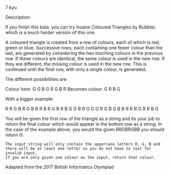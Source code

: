 7 kyu

Description:

If you finish this kata, you can try Insane Coloured Triangles by Bubbler, which is a much harder version of this one.

A coloured triangle is created from a row of colours, each of which is red, green or blue. Successive rows, each containing one fewer colour than the last, are generated by considering the two touching colours in the previous row. If these colours are identical, the same colour is used in the new row. If they are different, the missing colour is used in the new row. This is continued until the final row, with only a single colour, is generated.

The different possibilities are:

Colour here:        G G        B G        R G        B R
Becomes colour:      G          R          B          G

With a bigger example:

R R G B R G B B
 R B R G B R B
  G G B R G G
   G R G B G
    B B R R
     B G R
      R B
       G

You will be given the first row of the triangle as a string and its your job to return the final colour which would appear in the bottom row as a string. In the case of the example above, you would the given RRGBRGBB you should return G.

    The input string will only contain the uppercase letters R, G, B and there will be at least one letter so you do not have to test for invalid input.
    If you are only given one colour as the input, return that colour.

Adapted from the 2017 British Informatics Olympiad
